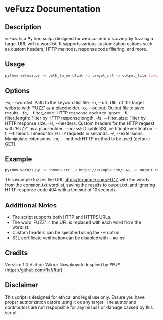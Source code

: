 # veFuzz Documentation

## Description

`veFuzz` is a Python script designed for web content discovery by fuzzing a target URL with a wordlist. It supports various customization options such as custom headers, HTTP methods, response code filtering, and more.

## Usage

```bash
python vefuzz.py -w path_to_wordlist -u target_url -o output_file [options]
```

## Options

-w, --wordlist: Path to the keyword list file.
-u, --url: URL of the target website with 'FUZZ' as a placeholder.
-o, --output: Output file to save results.
-fc, --filter_code: HTTP response codes to ignore.
-fl, --filter_length: Filter by HTTP response length.
-fs, --filter_size: Filter by HTTP response size.
-H, --headers: Custom headers for the HTTP request with 'FUZZ' as a placeholder.
--no-ssl: Disable SSL certificate verification.
-t, --timeout: Timeout for HTTP requests in seconds.
-e, --extensions: Manipulate extensions.
-m, --method: HTTP method to be used (default: GET).

## Example

```bash
python vefuzz.py -w common.txt -u https://example.com/FUZZ -o output.txt -fc 404 -t 10
```
This example fuzzes the URL https://example.com/FUZZ with the words from the common.txt wordlist, saving the results to output.txt, and ignoring HTTP response code 404 with a timeout of 10 seconds.

## Additional Notes

- The script supports both HTTP and HTTPS URLs.
- The word 'FUZZ' in the URL is replaced with each word from the wordlist.
- Custom headers can be specified using the -H option.
- SSL certificate verification can be disabled with --no-ssl.

## Credits

Version: 1.0
Author: Wiktor Nowakowski
Inspired by FFUF (https://github.com/ffuf/ffuf)

## Disclaimer

This script is designed for ethical and legal use only. Ensure you have proper authorization before using it on any target. The author and contributors are not responsible for any misuse or damage caused by this script.

